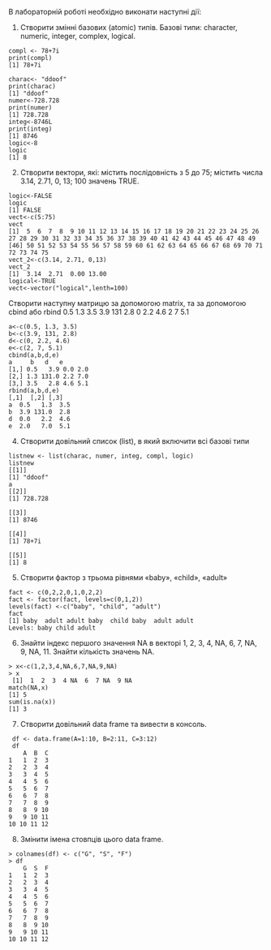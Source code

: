 В лабораторній роботі необхідно виконати наступні дії:
  1. Створити змінні базових (atomic) типів. Базові типи: character, numeric,
integer, complex, logical.


```{r}
compl <- 78+7i
print(compl)
[1] 78+7i

charac<- "ddoof"
print(charac)
[1] "ddoof"
numer<-728.728
print(numer)
[1] 728.728
integ<-8746L
print(integ)
[1] 8746
logic<-8
logic
[1] 8
```
2. Створити вектори, які: містить послідовність з 5 до 75; містить числа 3.14,
2.71, 0, 13; 100 значень TRUE.
```{r}
logic<-FALSE
logic
[1] FALSE
vect<-c(5:75)
vect
[1]  5  6  7  8  9 10 11 12 13 14 15 16 17 18 19 20 21 22 23 24 25 26 27 28 29 30 31 32 33 34 35 36 37 38 39 40 41 42 43 44 45 46 47 48 49
[46] 50 51 52 53 54 55 56 57 58 59 60 61 62 63 64 65 66 67 68 69 70 71 72 73 74 75
vect_2<-c(3.14, 2.71, 0,13)
vect_2
[1]  3.14  2.71  0.00 13.00
logical<-TRUE
vect<-vector("logical",lenth=100)

```
Створити наступну матрицю за допомогою matrix, та за допомогою cbind
або rbind
0.5 1.3 3.5
3.9 131 2.8
0 2.2 4.6
2 7 5.1
```{r}
a<-c(0.5, 1.3, 3.5)
b<-c(3.9, 131, 2.8)
d<-c(0, 2.2, 4.6)
e<-c(2, 7, 5.1)
cbind(a,b,d,e)
a     b   d   e
[1,] 0.5   3.9 0.0 2.0
[2,] 1.3 131.0 2.2 7.0
[3,] 3.5   2.8 4.6 5.1
rbind(a,b,d,e)
[,1]  [,2] [,3]
a  0.5   1.3  3.5
b  3.9 131.0  2.8
d  0.0   2.2  4.6
e  2.0   7.0  5.1
```
4. Створити довільний список (list), в який включити всі базові типи
```{r}
listnew <- list(charac, numer, integ, compl, logic)
listnew
[[1]]
[1] "ddoof"
a
[[2]]
[1] 728.728

[[3]]
[1] 8746

[[4]]
[1] 78+7i

[[5]]
[1] 8
```
5. Створити фактор з трьома рівнями «baby», «child», «adult»

```{r}
fact <- c(0,2,2,0,1,0,2,2)
fact <- factor(fact, levels=c(0,1,2))
levels(fact) <-c("baby", "child", "adult")
fact
[1] baby  adult adult baby  child baby  adult adult
Levels: baby child adult
```

6. Знайти індекс першого значення NA в векторі 1, 2, 3, 4, NA, 6, 7, NA, 9, NA, 11. Знайти кількість значень NA.
```{r}
> x<-c(1,2,3,4,NA,6,7,NA,9,NA)
> x
 [1]  1  2  3  4 NA  6  7 NA  9 NA
match(NA,x)
[1] 5
sum(is.na(x))
[1] 3
```
7. Створити довільний data frame та вивести в консоль.
```{r}
 df <- data.frame(A=1:10, B=2:11, C=3:12)
 df
    A  B  C
1   1  2  3
2   2  3  4
3   3  4  5
4   4  5  6
5   5  6  7
6   6  7  8
7   7  8  9
8   8  9 10
9   9 10 11
10 10 11 12
```
8. Змінити імена стовпців цього data frame.
```{r}
> colnames(df) <- c("G", "S", "F")
> df
    G  S  F
1   1  2  3
2   2  3  4
3   3  4  5
4   4  5  6
5   5  6  7
6   6  7  8
7   7  8  9
8   8  9 10
9   9 10 11
10 10 11 12
